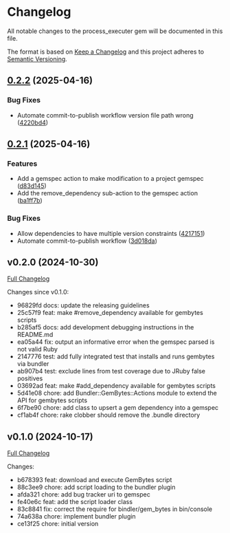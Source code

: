 # Changelog

All notable changes to the process_executer gem will be documented in this file.

The format is based on [Keep a Changelog](https://keepachangelog.com/en/1.0.0/)
and this project adheres to [Semantic Versioning](https://semver.org/spec/v2.0.0.html).

## [0.2.2](https://github.com/main-branch/bundler-gem_bytes/compare/v0.2.1...v0.2.2) (2025-04-16)


### Bug Fixes

* Automate commit-to-publish workflow version file path wrong ([4220bd4](https://github.com/main-branch/bundler-gem_bytes/commit/4220bd4428cc4841d56c65fb86540d9237b0944b))

## [0.2.1](https://github.com/main-branch/bundler-gem_bytes/compare/v0.2.0...v0.2.1) (2025-04-16)


### Features

* Add a gemspec action to make modification to a project gemspec ([d83d145](https://github.com/main-branch/bundler-gem_bytes/commit/d83d14598922fe8b54de12b92232e8cae6e6e668))
* Add the remove_dependency sub-action to the gemspec action ([ba1ff7b](https://github.com/main-branch/bundler-gem_bytes/commit/ba1ff7b8401ff7dd29c37f457da14452ce55c8f2))


### Bug Fixes

* Allow dependencies to have multiple version constraints ([4217151](https://github.com/main-branch/bundler-gem_bytes/commit/421715118af964e5e53ae35cda445e5b2dfd4f48))
* Automate commit-to-publish workflow ([3d018da](https://github.com/main-branch/bundler-gem_bytes/commit/3d018da4b2ac3caceaa81dd12a0b7771fc03db18))

## v0.2.0 (2024-10-30)

[Full Changelog](https://github.com/main-branch/bundler-gem_bytes/compare/v0.1.0..v0.2.0)

Changes since v0.1.0:

* 96829fd docs: update the releasing guidelines
* 25c57f9 feat: make #remove_dependency available for gembytes scripts
* b285af5 docs: add development debugging instructions in the README.md
* ea05a44 fix: output an informative error when the gemspec parsed is not valid Ruby
* 2147776 test: add fully integrated test that installs and runs gembytes via bundler
* ab907b4 test: exclude lines from test coverage due to JRuby false positives
* 03692ad feat: make #add_dependency available for gembytes scripts
* 5d41e08 chore: add Bundler::GemBytes::Actions module to extend the API for gembytes scripts
* 6f7be90 chore: add class to upsert a gem dependency into a gemspec
* cf1ab4f chore: rake clobber should remove the .bundle directory

## v0.1.0 (2024-10-17)

[Full Changelog](https://github.com/main-branch/bundler-gem_bytes/compare/ce13f25..v0.1.0)

Changes:

* b678393 feat: download and execute GemBytes script
* 88c3ee9 chore: add script loading to the bundler plugin
* afda321 chore: add bug tracker uri to gemspec
* fe40e6c feat: add the script loader class
* 83c8841 fix: correct the require for bindler/gem_bytes in bin/console
* 74a638a chore: implement bundler plugin
* ce13f25 chore: initial version
